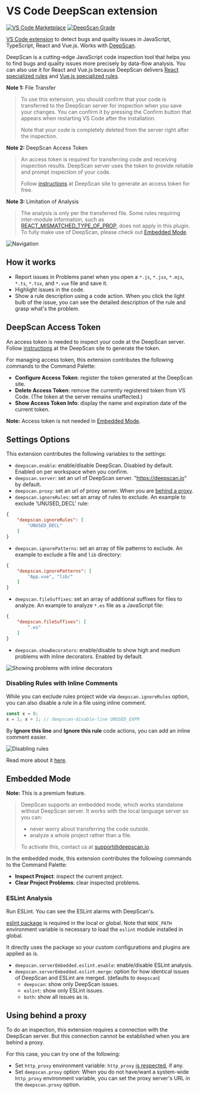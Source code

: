 # VS Code DeepScan extension

[![VS Code Marketplace](https://vsmarketplacebadges.dev/version/DeepScan.vscode-deepscan.svg)](https://marketplace.visualstudio.com/items/DeepScan.vscode-deepscan)
[![DeepScan Grade](https://deepscan.io/api/projects/1808/branches/7873/badge/grade.png)](https://deepscan.io/dashboard/#view=project&pid=1808&bid=7873)

[VS Code extension](https://marketplace.visualstudio.com/items/DeepScan.vscode-deepscan) to detect bugs and quality issues in JavaScript, TypeScript, React and Vue.js. Works with [DeepScan](https://deepscan.io).

DeepScan is a cutting-edge JavaScript code inspection tool that helps you to find bugs and quality issues more precisely by data-flow analysis. You can also use it for React and Vue.js because DeepScan delivers [React specialized rules](https://deepscan.io/docs/rules/#react) and [Vue.js specialized rules](https://deepscan.io/docs/rules/#vue).

**Note 1:** File Transfer
>
> To use this extension, you should confirm that your code is transferred to the DeepScan server for inspection when you save your changes.
> You can confirm it by pressing the Confirm button that appears when restarting VS Code after the installation.
>
> Note that your code is completely deleted from the server right after the inspection.

**Note 2:** DeepScan Access Token
>
> An access token is required for transferring code and receiving inspection results.
> DeepScan server uses the token to provide reliable and prompt inspection of your code.
>
> Follow [instructions](https://deepscan.io/docs/deepscan/vscode#token) at DeepScan site to generate an access token for free.

**Note 3:** Limitation of Analysis
>
> The analysis is only per the transferred file. Some rules requiring inter-module information, such as [REACT_MISMATCHED_TYPE_OF_PROP](https://deepscan.io/docs/rules/react-mismatched-type-of-prop), does not apply in this plugin. To fully make use of DeepScan, please check out [Embedded Mode](#embedded-mode).

![Navigation](client/resources/preview.png)

## How it works

- Report issues in Problems panel when you open a `*.js`, `*.jsx`, `*.mjs`, `*.ts`, `*.tsx`, and `*.vue` file and save it.
- Highlight issues in the code.
- Show a rule description using a code action. When you click the light bulb of the issue, you can see the detailed description of the rule and grasp what's the problem.

## DeepScan Access Token

An access token is needed to inspect your code at the DeepScan server. Follow [instructions](https://deepscan.io/docs/deepscan/vscode#token) at the DeepScan site to generate the token.

For managing access token, this extension contributes the following commands to the Command Palette:

- **Configure Access Token**: register the token generated at the DeepScan site.
- **Delete Access Token**: remove the currently registered token from VS Code. (The token at the server remains unaffected.)
- **Show Access Token Info**: display the name and expiration date of the current token.

**Note:** Access token is not needed in [Embedded Mode](#embedded-mode).

## Settings Options

This extension contributes the following variables to the settings:

- `deepscan.enable`: enable/disable DeepScan. Disabled by default. Enabled on per workspace when you confirm.
- `deepscan.server`: set an url of DeepScan server. "https://deepscan.io" by default.
- `deepscan.proxy`: set an url of proxy server. When you are [behind a proxy](#using-behind-a-proxy).
- `deepscan.ignoreRules`: set an array of rules to exclude.
  An example to exclude 'UNUSED_DECL' rule:
```json
{
    "deepscan.ignoreRules": [
        "UNUSED_DECL"
    ]
}
```
- `deepscan.ignorePatterns`: set an array of file patterns to exclude.
  An example to exclude a file and `lib` directory:
```json
{
    "deepscan.ignorePatterns": [
        "App.vue", "lib/"
    ]
}
```
- `deepscan.fileSuffixes`: set an array of additional suffixes for files to analyze.
  An example to analyze `*.es` file as a JavaScript file:
```json
{
    "deepscan.fileSuffixes": [
        ".es"
    ]
}
```
- `deepscan.showDecorators`: enable/disable to show high and medium problems with inline decorators. Enabled by default.

![Showing problems with inline decorators](client/resources/decorations.gif)

### Disabling Rules with Inline Comments

While you can exclude rules project wide via `deepscan.ignoreRules` option, you can also disable a rule in a file using inline comment.
```javascript
const x = 0;
x = 1; x + 1; // deepscan-disable-line UNUSED_EXPR
```

By **Ignore this line** and **Ignore this rule** code actions, you can add an inline comment easier.

![Disabling rules](client/resources/disabling-rules.gif)

Read more about it [here](https://deepscan.io/docs/get-started/disabling-rules/).

## Embedded Mode

**Note:** This is a premium feature.
>
> DeepScan supports an embedded mode, which works standalone without DeepScan server. It works with the local language server so you can:
> * never worry about transferring the code outside.
> * analyze a whole project rather than a file.
>
> To activate this, contact us at [support@deepscan.io](mailto:support@deepscan.io).

In the embedded mode, this extension contributes the following commands to the Command Palette:

- **Inspect Project**: inspect the current project.
- **Clear Project Problems**: clear inspected problems.

### ESLint Analysis
Run ESLint. You can see the ESLint alarms with DeepScan's.

[eslint package](https://www.npmjs.com/package/eslint) is required in the local or global. Note that `NODE_PATH` environment variable is necessary to load the `eslint` module installed in global.

It directly uses the package so your custom configurations and plugins are applied as is.

- `deepscan.serverEmbedded.eslint.enable`: enable/disable ESLint analysis.
- `deepscan.serverEmbedded.eslint.merge`: option for how identical issues of DeepScan and ESLint are merged. (defaults to `deepscan`)
  * `deepscan`: show only DeepScan issues.
  * `eslint`: show only ESLint issues.
  * `both`: show all issues as is.

## Using behind a proxy

To do an inspection, this extension requires a connection with the DeepScan server. But this connection cannot be established when you are behind a proxy.

For this case, you can try one of the following:

* Set `http_proxy` environment variable: `http_proxy` [is respected](https://www.npmjs.com/package/axios#request-config), if any.
* Set `deepscan.proxy` option: When you do not have/want a system-wide `http_proxy` environment variable, you can set the proxy server's URL in the `deepscan.proxy` option.
